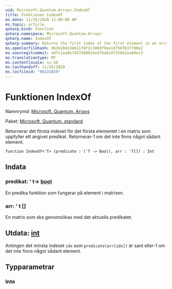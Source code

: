 ```yaml
---
uid: Microsoft.Quantum.Arrays.IndexOf
title: Funktionen IndexOf
ms.date: 11/25/2020 12:00:00 AM
ms.topic: article
qsharp.kind: function
qsharp.namespace: Microsoft.Quantum.Arrays
qsharp.name: IndexOf
qsharp.summary: Returns the first index of the first element in an array that satisfies a given predicate. If no such element exists, returns -1.
ms.openlocfilehash: d63b204334611f8f2c3860f9ee1d756f637780e2
ms.sourcegitcommit: a87c1aa8e7453360025e47ba614f25b02ea84ec3
ms.translationtype: MT
ms.contentlocale: sv-SE
ms.lasthandoff: 11/26/2020
ms.locfileid: "96221019"
---
```

# <a name="indexof-function"></a>Funktionen IndexOf

Namnrymd: [Microsoft. Quantum. Arrays](xref:Microsoft.Quantum.Arrays)

Paket: [Microsoft. Quantum. standard](https://nuget.org/packages/Microsoft.Quantum.Standard)


Returnerar det första indexet för det första elementet i en matris som uppfyller ett angivet predikat. Returnerar-1 om det inte finns något sådant element.

```qsharp
function IndexOf<'T> (predicate : ('T -> Bool), arr : 'T[]) : Int
```


## <a name="input"></a>Indata

### <a name="predicate--t---bool"></a>predikat: ' t-> [bool](xref:microsoft.quantum.lang-ref.bool)

En predika funktion som fungerar på element i matrisen.


### <a name="arr--t"></a>arr: ' t []

En matris som ska genomsökas med det aktuella predikatet.



## <a name="output--int"></a>Utdata: [int](xref:microsoft.quantum.lang-ref.int)

Antingen det minsta indexet `idx` som `predicate(arr[idx])` är sant eller-1 om det inte finns något sådant element.

## <a name="type-parameters"></a>Typparametrar

### <a name="t"></a>Inte

